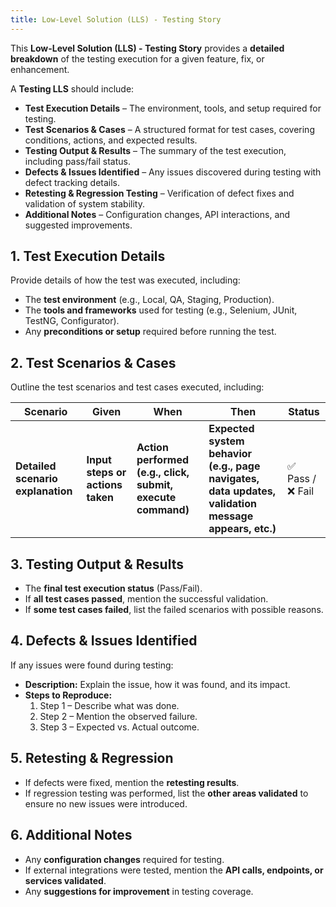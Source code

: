 ```yaml
---
title: Low-Level Solution (LLS) - Testing Story  
---
```


This **Low-Level Solution (LLS) - Testing Story** provides a **detailed breakdown** of the testing execution for a given feature, fix, or enhancement.  

A **Testing LLS** should include:  
- **Test Execution Details** – The environment, tools, and setup required for testing.  
- **Test Scenarios & Cases** – A structured format for test cases, covering conditions, actions, and expected results.  
- **Testing Output & Results** – The summary of the test execution, including pass/fail status.  
- **Defects & Issues Identified** – Any issues discovered during testing with defect tracking details.  
- **Retesting & Regression Testing** – Verification of defect fixes and validation of system stability.  
- **Additional Notes** – Configuration changes, API interactions, and suggested improvements.  





## 1. **Test Execution Details**  
Provide details of how the test was executed, including:  
- The **test environment** (e.g., Local, QA, Staging, Production).  
- The **tools and frameworks** used for testing (e.g., Selenium, JUnit, TestNG, Configurator).  
- Any **preconditions or setup** required before running the test.  



## 2. **Test Scenarios & Cases**  
Outline the test scenarios and test cases executed, including:  

| **Scenario** | **Given** | **When** | **Then** | **Status** |
|-------------|----------|---------|---------|---------|
| **Detailed scenario explanation** | **Input steps or actions taken** | **Action performed (e.g., click, submit, execute command)** | **Expected system behavior (e.g., page navigates, data updates, validation message appears, etc.)** | ✅ Pass / ❌ Fail |



## 3. **Testing Output & Results**  
- The **final test execution status** (Pass/Fail).  
- If **all test cases passed**, mention the successful validation.  
- If **some test cases failed**, list the failed scenarios with possible reasons.  



## 4. **Defects & Issues Identified**  
If any issues were found during testing:  
 
- **Description:** Explain the issue, how it was found, and its impact.  
- **Steps to Reproduce:**  
  1. Step 1 – Describe what was done.  
  2. Step 2 – Mention the observed failure.  
  3. Step 3 – Expected vs. Actual outcome.  


## 5. **Retesting & Regression**  
- If defects were fixed, mention the **retesting results**.  
- If regression testing was performed, list the **other areas validated** to ensure no new issues were introduced.  



## 6. **Additional Notes**  
- Any **configuration changes** required for testing.  
- If external integrations were tested, mention the **API calls, endpoints, or services validated**.  
- Any **suggestions for improvement** in testing coverage.  

